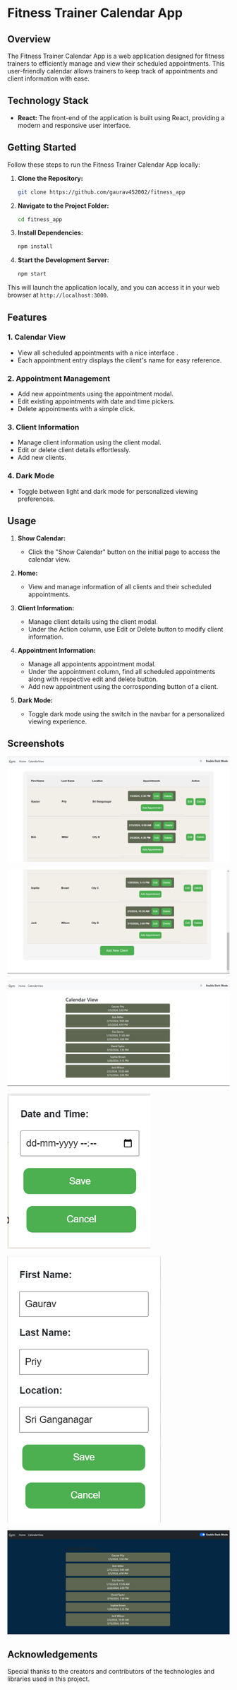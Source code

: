 # Fitness Trainer Calendar App

## Overview

The Fitness Trainer Calendar App is a web application designed for fitness trainers to efficiently manage and view their scheduled appointments. This user-friendly calendar allows trainers to keep track of appointments and client information with ease.

## Technology Stack

- **React:** The front-end of the application is built using React, providing a modern and responsive user interface.

## Getting Started

Follow these steps to run the Fitness Trainer Calendar App locally:

1. **Clone the Repository:**
   ```bash
   git clone https://github.com/gaurav452002/fitness_app
   ```

2. **Navigate to the Project Folder:**
   ```bash
   cd fitness_app
   ```

3. **Install Dependencies:**
   ```bash
   npm install
   ```

4. **Start the Development Server:**
   ```bash
   npm start
   ```

This will launch the application locally, and you can access it in your web browser at `http://localhost:3000`.

## Features

### 1. Calendar View

- View all scheduled appointments with a nice interface .
- Each appointment entry displays the client's name for easy reference.

### 2. Appointment Management

- Add new appointments using the appointment modal.
- Edit existing appointments with date and time pickers.
- Delete appointments with a simple click.

### 3. Client Information

- Manage client information using the client modal.
- Edit or delete client details effortlessly.
- Add new clients.

### 4. Dark Mode

- Toggle between light and dark mode for personalized viewing preferences.

## Usage

1. **Show Calendar:**
   - Click the "Show Calendar" button on the initial page to access the calendar view.

2. **Home:**
   - View and manage information of all clients and their scheduled appointments.

3. **Client Information:**
   - Manage client details using the client modal.
   - Under the Action column, use Edit or Delete button to modify client information.

4. **Appointment Information:**
   - Manage all appointents appointment modal.
   - Under the appointment column, find all scheduled appointments along with respective edit and delete button.
   - Add new appointment using the corrosponding button of a client.

5. **Dark Mode:**
   - Toggle dark mode using the switch in the navbar for a personalized viewing experience.

## Screenshots

![Home Page](imgs/Home_Light.png)

![Home Page](imgs/Home2.png)

![Calendar View](imgs/Calender.png)

![Appointment Modal](imgs/Appointment.png)

![Client Modal](imgs/Client.png)

![Dark Mode](imgs/Dark.png)

## Acknowledgements

Special thanks to the creators and contributors of the technologies and libraries used in this project.
